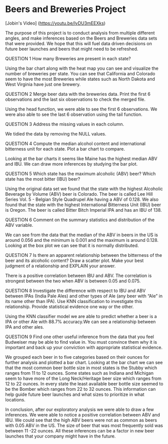 # Beers and Breweries Project

[Jobin's Video] (https://youtu.be/IvDU3mEEXks)

The purpose of this project is to conduct analysis from multiple different angles, and make inferences based on  the  Beers and Breweries data sets that were provided.  We hope that this will fuel data driven decisions on future beer launches and beers that might need to be refreshed.

QUESTION 1
How many Breweries are present in each state?

Using the bar chart along with the heat map you can see and visualize the number of breweries per state. You can see that California and Colorado seem to have the most Breweries while states such as North Dakota and West Virginia have just one brewery.


QUESTION 2
Merge beer data with the breweries data. 
Print the first 6 observations and the last six observations to check the merged file.

Using the head function, we were able to see the first 6 observations. We were also able to see the last 6 observation using the tail function.



QUESTION 3
Address the missing values in each column.

We tidied the data by removing the NULL values.


QUESTION 4
Compute the median alcohol content and international bitterness unit for each state.
Plot a bar chart to compare.

Looking at the bar charts it seems like Maine has the highest median ABV and IBU. We can draw more inferences by studying the bar plot. 



QUESTION 5
Which state has the maximum alcoholic (ABV) beer? Which state has the most bitter (IBU) beer?

Using the original data set we found that the state with the highest Alcoholic Beverage by Volume (ABV) beer is Colorado.
The beer is called Lee Hill Series Vol. 5 - Belgian Style Quadrupel Ale having a ABV of 0.128.
We also found that the state with the highest International Bitterness Unit (IBU) beer is Oregon.
The beer is called Bitter Bitch Imperial IPA and has an IBU of 138.



QUESTION 6
Comment on the summary statistics and distribution of the ABV variable.

We can see from the data that the median of the ABV in beers in the US is around 0.056 and the  minimum is 0.001 and the maximum is around 0.128. Looking at the box plot we can see that it is normally distributed.


QUESTION 7
Is there an apparent relationship between the bitterness of the beer and its alcoholic content? Draw a scatter plot.  Make your best judgment of a relationship and EXPLAIN your answer.

There is a positive correlation between IBU and ABV. The correlation is strongest between the two when ABV is between 0.05 and 0.075. 


QUESTION 8
Investigate the difference with respect to IBU and ABV between IPAs (India Pale Ales) and other types of Ale (any beer with “Ale” in its name other than IPA). Use KNN classification to investigate this relationship. Provide statistical evidence one way or the other. 

Using the KNN classifier model we are able to predict whether a beer is a IPA or other Ale with 88.7% accuracy.We can see a relationship between IPA and other ales.




QUESTION 9
Find one other useful inference from the data that you feel Budweiser may be able to find value in.  You must convince them why it is important and back up your conviction with appropriate statistical evidence.

We grouped each beer in to five categories based on their ounces for further analysis and plotted a bar chart. Looking at the bar chart we can see that the most common beer bottle size in most states is the Stubby which ranges from 11 to 12 ounces. Some states such as Indiana and Michigan seem to have more of the Long Neck/Heritage beer size which ranges from 12 to 22 ounces. In every state the least available beer bottle size seemed to be the Bomber which ranges from 22 to 32 ounces. This information can help guide future beer launches and what sizes to prioritize in what locations.

In conclusion, after our exploratory analysis we were able to draw a few inferences. We were able to notice a positive correlation between ABV and IBU. We could see that the high ABV beers were not as common as beers with 0.05 ABV in the US. The size of beer that was most frequently sold was between 11 -22 ounces.  All these inferences can be a factor in new beer launches that your company might have in the future.


